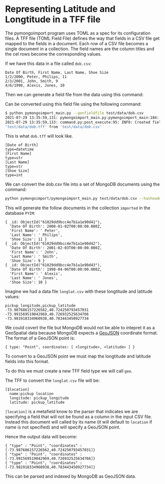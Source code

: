 # Representing Latitude and Longtitude in a TFF file

The pymongoimport program uses TOML as a spec for its configuration files. A
TFF file (TOML Field File) defines the way that fields in a CSV file get
mapped to the fields in a document. Each row of a CSV file becomes a single
document in a collection. The field names are the column titles and the
cel rows become the corresponding values.

If we have this data in a file called `dob.csv`:
```
Date Of Birth, First Name, Last Name, Shoe Size
1/2/2000, Peter, Philips, 11
2/3/2001, John, Smith, 9
4/6/1998, Alexis, Jones, 10
```

Then we can generate a field file from the data using this command:



Can be converted using this field file using the following command:
```bash
$ python pymongoimport_main.py --genfieldfile test/data/dob.csv
2021-07-29 13:35:59,131: pymongoimport_main.py:pymongoimport_main:184: INFO: Forcing has_header true for --genfieldfile
2021-07-29 13:35:59,133: command.py:post_execute:95: INFO: Created field filename
'test/data/dob.tff' from 'test/data/dob.csv'
```

This is what `dob.tff` will look like.
```
[Date of Birth]
type=datetime
[First Name]
type=str
[Last Name]
type=str
[Shoe Size]
type=int
```

We can convert the dob.csv file into a set of MongoDB documents using the command:

```bash
python pymongoimport/pymongoimport_main.py test/data/dob.csv --hasheader
```
This will generate the follow documents in the collection `imported` in
the database `PYIM`:

```json5
{ _id: ObjectId("61029dd9bcc4e7b1a1e90d41"),
  'Date Of Birth': 2000-01-02T00:00:00.000Z,
  'First Name': ' Peter',
  'Last Name': ' Philips',
  'Shoe Size': 11 }
{ _id: ObjectId("61029dd9bcc4e7b1a1e90d42"),
  'Date Of Birth': 2001-02-03T00:00:00.000Z,
  'First Name': ' John',
  'Last Name': ' Smith',
  'Shoe Size': 9 }
{ _id: ObjectId("61029dd9bcc4e7b1a1e90d43"),
  'Date Of Birth': 1998-04-06T00:00:00.000Z,
  'First Name': ' Alexis',
  'Last Name': ' Jones',
  'Shoe Size': 10 }
```
Imagine we had a data file `longlat.csv` with these longtitude and latitude values:

```
pickup_longitude,pickup_latitude
-73.987686157226562,40.724250793457031
-73.991569519042969,40.726932525634766
-73.981918334960938,40.783443450927734
```

We could covert the file but MongoDB would not be able to intepret it as a GeoSpatial data because
MongoDB expects a [GeoJSON](https://docs.mongodb.com/manual/reference/geojson/) coordinate format.
The format of a GeoJSON point is:

```json5
{ type: "Point", coordinates: [ <longitude>, <latitude> ] }
```
To convert to a GeoJSON point we must map the longtitude and latitude fields into this format.

To do this we must create a new TFF field type we will call `geo`.

The TFF to convert the `longlat.csv` file will be:

```json5
[$location]
  name:pickup location
  longitude: pickup_longitude
  latitude: pickup_latitude
```

`[location]` is a metafield know to the parser that indicates we are specifying a field that will
not be found as a column in the input CSV file. Instead this document will called by its name (it will
default to `location` if name is not specified) and will specify a GeoJSON point.

Hence the output data will become:

```json5
{ "type" : "Point", "coordinates" : [-73.987686157226562,40.724250793457031]}
{ "type" : "Point", "coordinates" : [-73.991569519042969,40.726932525634766]}
{ "type" : "Point", "coordinates" : [-73.981918334960938,40.783443450927734]}
```

This can be parsed and indexed by MongoDB as GeoJSON data. 
